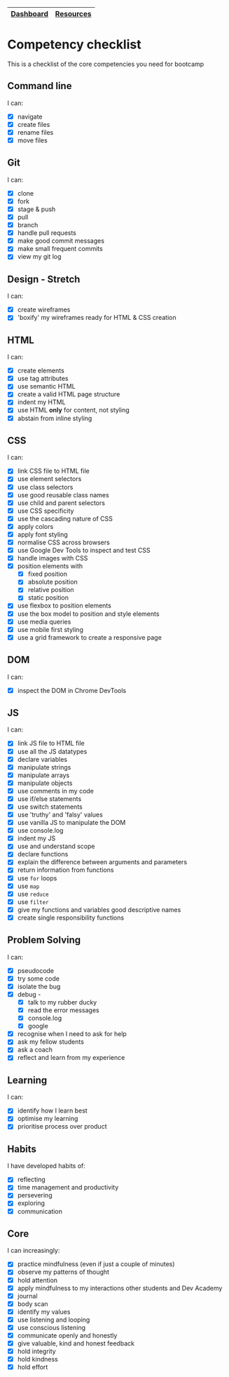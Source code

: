 [Dashboard](../README.md) | [Resources ](README.md) |
------------|----------|

# Competency checklist

This is a checklist of the core competencies you need for bootcamp 

## Command line
I can:
- [x] navigate
- [x] create files
- [x] rename files
- [x] move files

## Git
I can:
- [x] clone
- [x] fork
- [x] stage & push
- [x] pull
- [x] branch
- [x] handle pull requests
- [x] make good commit messages
- [x] make small frequent commits
- [x] view my git log

## Design - Stretch
I can:
- [x] create wireframes
- [x] 'boxify' my wireframes ready for HTML & CSS creation

## HTML
I can:
- [x] create elements
- [x] use tag attributes
- [x] use semantic HTML
- [x] create a valid HTML page structure
- [x] indent my HTML
- [x] use HTML **only** for content, not styling
- [x] abstain from inline styling

## CSS
I can:
- [x] link CSS file to HTML file
- [x] use element selectors
- [x] use class selectors
- [x] use good reusable class names
- [x] use child and parent selectors
- [x] use CSS specificity
- [x] use the cascading nature of CSS
- [x] apply colors
- [x] apply font styling
- [x] normalise CSS across browsers
- [x] use Google Dev Tools to inspect and test CSS
- [x] handle images with CSS
- [x] position elements with
  - [x] fixed position
  - [x] absolute position
  - [x] relative position
  - [x] static position
- [x] use flexbox to position elements
- [x] use the box model to position and style elements
- [x] use media queries
- [x] use mobile first styling
- [x] use a grid framework to create a responsive page

## DOM
I can:
- [x] inspect the DOM in Chrome DevTools

## JS
I can:
- [x] link JS file to HTML file
- [x] use all the JS datatypes
- [x] declare variables
- [x] manipulate strings
- [x] manipulate arrays
- [x] manipulate objects
- [x] use comments in my code
- [x] use if/else statements
- [x] use switch statements
- [x] use 'truthy' and 'falsy' values
- [x] use vanilla JS to manipulate the DOM
- [x] use console.log
- [x] indent my JS
- [x] use and understand scope
- [x] declare functions
- [x] explain the difference between arguments and parameters
- [x] return information from functions
- [x] use `for` loops
- [x] use `map`
- [x] use `reduce`
- [x] use `filter`
- [x] give my functions and variables good descriptive names
- [x] create single responsibility functions

## Problem Solving
I can:
- [x] pseudocode
- [x] try some code
- [x] isolate the bug
- [x] debug -
  - [x] talk to my rubber ducky
  - [x] read the error messages
  - [x] console.log
  - [x] google
- [x] recognise when I need to ask for help
- [x] ask my fellow students
- [x] ask a coach
- [x] reflect and learn from my experience

## Learning
I can:
- [x] identify how I learn best
- [x] optimise my learning
- [x] prioritise process over product

## Habits
I have developed habits of:
- [x] reflecting
- [x] time management and productivity
- [x] persevering
- [x] exploring
- [x] communication

## Core
I can increasingly:
- [x] practice mindfulness (even if just a couple of minutes)
- [x] observe my patterns of thought
- [x] hold attention
- [x] apply mindfulness to my interactions other students and Dev Academy
- [x] journal
- [x] body scan
- [x] identify my values
- [x] use listening and looping
- [x] use conscious listening
- [x] communicate openly and honestly
- [x] give valuable, kind and honest feedback
- [x] hold integrity
- [x] hold kindness
- [x] hold effort
